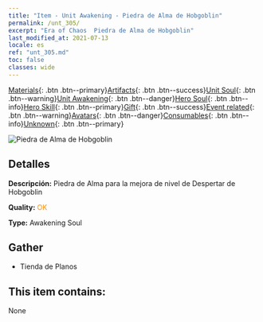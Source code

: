 ```yaml
---
title: "Item - Unit Awakening - Piedra de Alma de Hobgoblin"
permalink: /unt_305/
excerpt: "Era of Chaos  Piedra de Alma de Hobgoblin"
last_modified_at: 2021-07-13
locale: es
ref: "unt_305.md"
toc: false
classes: wide
---
```

 [Materials](/ItemsES/){: .btn .btn--primary}[Artifacts](/ItemsES/Artifacts/){: .btn .btn--success}[Unit Soul](/ItemsES/UnitSoul/){: .btn .btn--warning}[Unit Awakening](/ItemsES/UnitAwakening/){: .btn .btn--danger}[Hero Soul](/ItemsES/HeroSoul/){: .btn .btn--info}[Hero Skill](/ItemsES/HeroSkill/){: .btn .btn--primary}[Gift](/ItemsES/Gift/){: .btn .btn--success}[Event related](/ItemsES/Events/){: .btn .btn--warning}[Avatars](/ItemsES/Avatars/){: .btn .btn--danger}[Consumables](/ItemsES/Consumables/){: .btn .btn--info}[Unknown](/ItemsES/Unknown/){: .btn .btn--primary}

 ![Piedra de Alma de Hobgoblin](/images/u/tia_shourenzhanshi.jpg)

## Detalles
 **Descripción:** Piedra de Alma para la mejora de nivel de Despertar de Hobgoblin

 **Quality:** <span style="color: #FF8C00">OK</span>

 **Type:** Awakening Soul

## Gather

*    Tienda de Planos 

## This item contains:

  None

